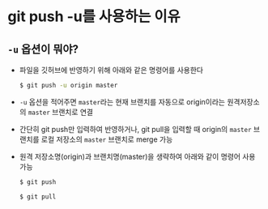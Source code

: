# git push -u를 사용하는 이유

## `-u` 옵션이 뭐야?
- 파일을 깃허브에 반영하기 위해 아래와 같은 명령어를 사용한다
  ```cmd
  $ git push -u origin master
  ```
  
- `-u` 옵션을 적어주면 `master`라는 현재 브랜치를 자동으로 origin이라는 원격저장소의 `master` 브랜치로 연결
- 간단히 git push만 입력하여 반영하거나, git pull을 입력할 때 origin의 `master` 브랜치를 로컬 저장소의 `master` 브랜치로 merge 가능
- 원격 저장소명(origin)과 브랜치명(master)을 생략하여 아래와 같이 명령어 사용 가능
  ```cmd
  $ git push

  $ git pull
  ```
